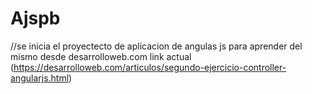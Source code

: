 # Ajspb
//se inicia el proyectecto de aplicacion de angulas js para aprender del mismo desde desarrolloweb.com   link actual 
(https://desarrolloweb.com/articulos/segundo-ejercicio-controller-angularjs.html)
